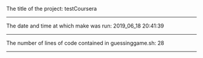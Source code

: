 The title of the project: testCoursera

-------------------------
The date and time at which make was run:
2019_06_18 20:41:39

-------------------------
The number of lines of code contained in guessinggame.sh:
      28

-------------------------
